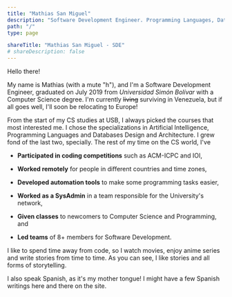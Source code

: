 ```yaml
---
title: "Mathias San Miguel"
description: "Software Development Engineer. Programming Languages, Databases and Artificial Intelligence."
path: "/"
type: page

shareTitle: "Mathias San Miguel - SDE"
# shareDescription: false
---
```


Hello there! 

My name is Mathias (with a mute "h"), and I'm a Software Development Engineer, graduated on July 2019 from _Universidad Simón Bolívar_ with a Computer Science degree. I'm currently ~~living~~ surviving in Venezuela, but if all goes well, I'll soon be relocating to Europe!

From the start of my CS studies at USB, I always picked the courses that most interested me. I chose the specializations in Artificial Intelligence, Programming Languages and Databases Design and Architecture. I grew fond of the last two, specially. The rest of my time on the CS world, I've 

+ **Participated in coding competitions** such as ACM-ICPC and IOI,

+ **Worked remotely** for people in different countries and time zones,

+ **Developed automation tools** to make some programming tasks easier,

+ **Worked as a SysAdmin** in a team responsible for the University's network,

+ **Given classes** to newcomers to Computer Science and Programming, and

+ **Led teams** of 8+ members for Software Development.

I like to spend time away from code, so I watch movies, enjoy anime series and write stories from time to time. As you can see, I like stories and all forms of storytelling.

I also speak Spanish, as it's my mother tongue! I might have a few Spanish writings here and there on the site.
